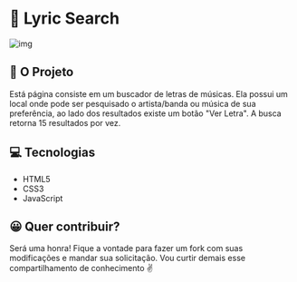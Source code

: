 # :musical_score: Lyric Search

![img](https://user-images.githubusercontent.com/47336657/95140439-45caf980-0745-11eb-8b0d-cf1e0cc0d1be.jpeg)

## :page_with_curl: O Projeto
Está página consiste em um buscador de letras de músicas. Ela possui um local onde pode ser pesquisado o artista/banda ou música de sua preferência, ao lado dos resultados existe um botão "Ver Letra". A busca retorna 15 resultados por vez.

## :computer: Tecnologias 
- HTML5
- CSS3 
- JavaScript

## :grinning: Quer contribuir?
Será uma honra! Fique a vontade para fazer um fork com suas modificações e mandar sua solicitação. Vou curtir demais esse compartilhamento de conhecimento :v:
